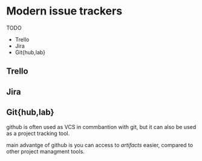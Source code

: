 # Modern issue trackers
TODO

- Trello
- Jira
- Git{hub,lab}


## Trello

## Jira

## Git{hub,lab}

github is often used as VCS in commbantion with git, but it can also
be used as a project tracking tool.

main advantge of github is you can access to *artifacts* easier,
compared to other project managment tools.

